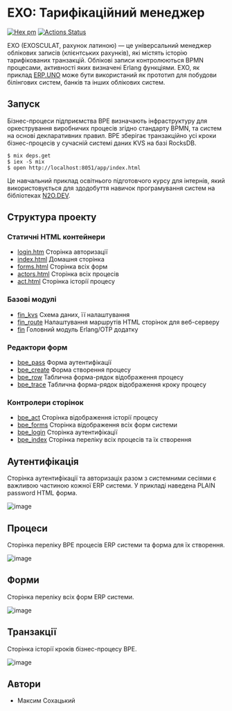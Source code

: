 EXO: Тарифікаційний менеджер 
============================

[![Hex pm](http://img.shields.io/hexpm/v/fin.svg?style=flat)](https://hex.pm/packages/exosculat)
[![Actions Status](https://github.com/erpuno/exo/workflows/mix/badge.svg)](https://github.com/erpuno/exo/actions)

EXO (EXOSCULAT, рахунок латиною) — це універсальний менеджер облікових записів (клієнтських рахунків),
які містять історію тарифікованих транзакцій. Облікові записи контролюються BPMN процесами,
активності яких визначені Erlang функціями. EXO, як приклад <a href="https://erp.uno">ERP.UNO</a>
може бути використаний як прототип для побудови білінгових систем, банків та інших облікових систем.

Запуск
------

Бізнес-процеси підприємства BPE визначають інфраструктуру для оркестрування виробничих процесів
згідно стандарту BPMN, та систем на основі декларативних правил. BPE зберігає транзакційно усі
кроки бізнес-процесів у сучасній системі даних KVS на базі RocksDB.

```
$ mix deps.get
$ iex -S mix
$ open http://localhost:8051/app/index.html
```

Це навчальний приклад освітнього підготовчого курсу для інтернів, який використовується для
здодобуття навичок програмування систем на бібліотеках <a href="https://n2o.dev/ua/">N2O.DEV</a>.

Структура проекту
-----------------

### Статичні HTML контейнери

* [login.htm](priv/static/login.htm) Сторінка авторизації
* [index.html](priv/static/index.html) Домашня сторінка
* [forms.html](priv/static/forms.htm) Сторінка всіх форм
* [actors.html](priv/static/actors.htm) Сторінка всіх процесів
* [act.html](priv/static/act.htm) Сторінка історії процесу

### Базові модулі

* [fin_kvs](src/boot/fin_kvs.erl) Схема даних, її налаштування
* [fin_route](src/pages/fin_route.erl) Налаштування маршрутів HTML сторінок для веб-серверу
* [fin](src/fin.erl) Головний модуль Erlang/OTP додатку

### Редактори форм

* [bpe_pass](src/forms/bpe_pass.erl) Форма аутентифікації
* [bpe_create](src/forms/bpe_create.erl) Форма створення процесу
* [bpe_row](src/forms/bpe_row.erl) Таблична форма-рядок відображення процесу
* [bpe_trace](src/forms/bpe_row.erl) Таблична форма-рядок відображення кроку процесу

### Контролери сторінок

* [bpe_act](src/pages/bpe_act.erl) Сторінка відображення історії процесу
* [bpe_forms](src/pages/bpe_forms.erl) Сторінка відображення всіх форм системи
* [bpe_login](src/pages/bpe_login.erl) Сторінка аутентифікації
* [bpe_index](src/pages/bpe_index.erl) Сторінка переліку всіх процесів та їх створення

Аутентифікація
--------------

Сторінка аутентифікації та авторизаціх разом з системними сесіями є важливою частиною кожної ERP системи.
У прикладі наведена PLAIN password HTML форма.

![image](https://user-images.githubusercontent.com/144776/200148867-67025100-560e-4dc5-bcdd-dacf88e50c83.png)

Процеси
-------

Сторінка переліку BPE процесів ERP системи та форма для їх створення.

![image](https://user-images.githubusercontent.com/144776/200149087-e2a2af6a-bd5c-4006-b6fe-f3b95f12b11f.png)

Форми
-----

Сторінка переліку всіх форм ERP системи.

![image](https://user-images.githubusercontent.com/144776/200148896-b09d25b6-2c67-4d1d-b851-aaadc9164c82.png)

Транзакції
----------

Сторінка історії кроків бізнес-процесу BPE.

![image](https://user-images.githubusercontent.com/144776/200149114-dcd21f61-28a4-4aa9-a020-bcb2f70b7a1f.png)

Автори
-------

* Максим Сохацький

